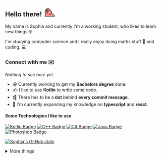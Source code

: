 ## Hello there! <img src="./binaries/bird.gif" width="40">

My name is Sophia and currently I'm a working student, who likes to learn new things 🤓

I'm studying computer science and I really enjoy doing maths stuff 🧪 and coding. 💻

### Connect with me ✉️

_Nothing to see here yet._


- 😆 Currently working to get my **Bachelors degree** done.
- ✍️ I like to use **Kotlin** to write some code.
- ❗💬 There has to be a **dot** behind **every commit message**.
- 🌱 I'm currently expanding my knowledge on **typescript** and **react**.

#### Some Technologies I like to use
[![Kotlin Badge](https://img.shields.io/badge/-Kotlin-7F52FF?style=for-the-badge&labelColor=black&logo=kotlin&logoColor=7F52FF)](#) [![C++ Badge](https://img.shields.io/badge/-C%2B%2B-00599C?style=for-the-badge&labelColor=black&logo=C%2B%2B&logoColor=00599C)](#) [![C# Badge](https://img.shields.io/badge/-C%23-239120?style=for-the-badge&labelColor=black&logo=CSharp&logoColor=239120)](#) [![Java Badge](https://img.shields.io/badge/-Java-007396?style=for-the-badge&labelColor=black&logo=Java&logoColor=007396)](#) [![Photoshop Badge](https://img.shields.io/badge/-Photoshop-31A8FF?style=for-the-badge&labelColor=black&logo=AdobePhotoshop&logoColor=31A8FF)](#)

[![Sophia's GitHub stats](https://github-readme-stats-sigma-five.vercel.app/api?username=xsoophx&count_private=true&show_icons=true&theme=radical&&hide=contribs,issues)](https://github.com/anuraghazra/github-readme-stats)

<details>
<summary>
More things
</summary>
<br>

### Some really nice mixes 👀🎶
I really enjoy creating mixes in my freetime:
<!-- YOUTUBE:START -->
- [[Techno, Hardtechno] 🔮145 BPM TECHNO MIX 🔮 - November 2021 | Jacidorex, Regal &amp; more](https://www.youtube.com/watch?v=t2OeTrKOc4E)
- [[Hardtechno, Industrial Techno] 👹 145 BPM TECHNO MIX 👹 - June 2021 | Sebastian Groth, O.B.I. &amp; more](https://www.youtube.com/watch?v=PW0KhvUSd4A)
- [[Techno, Hardtechno] 💯Trending TECHNO April 2021 💯- 140 BPM | KlangKuenstler, Shadym &amp; more](https://www.youtube.com/watch?v=pTWH6s-szkw)
- [[Techno] TRENDING BEATPORT TECHNO APRIL 2️⃣0️⃣2️⃣1️⃣](https://www.youtube.com/watch?v=a7CrCV8vsbY)
- [[Techno] 👽 SPACE TIME DRIVING TECHNO 2021👽  N.O.B.A, H! Dude &amp; more | 134 BPM](https://www.youtube.com/watch?v=jfLOZqARWPA)
<!-- YOUTUBE:END -->

</details>
<!-- ![visitors](https://visitor-badge.glitch.me/badge?page_id=xsoophx.xsoophx&left_color=black&right_color=#7F52FF) -->
